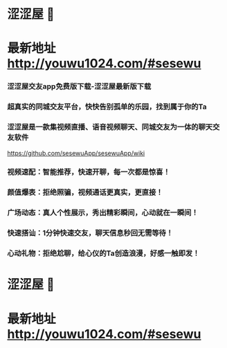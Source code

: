 # 涩涩屋 👋
# 最新地址 http://youwu1024.com/#sesewu

### 涩涩屋交友app免费版下载-涩涩屋最新版下载
### 超真实的同城交友平台，快快告别孤单的乐园，找到属于你的Ta
### 涩涩屋是一款集视频直播、语音视频聊天、同城交友为一体的聊天交友软件
https://github.com/sesewuApp/sesewuApp/wiki
### 视频速配：智能推荐，快速开聊，每一次都是惊喜！
### 颜值爆表：拒绝照骗，视频通话更真实，更直接！
### 广场动态：真人个性展示，秀出精彩瞬间，心动就在一瞬间！
### 快速搭讪：1分钟快速交友，聊天信息秒回无需等待！
### 心动礼物：拒绝尬聊，给心仪的Ta创造浪漫，好感一触即发！

# 涩涩屋 👋
# 最新地址 http://youwu1024.com/#sesewu
